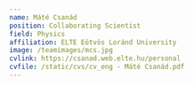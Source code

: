 ```yaml
---
name: Máté Csanád
position: Collaborating Scientist
field: Physics
affiliation: ELTE Eötvös Loránd University
image: /teamimages/mcs.jpg
cvlink: https://csanad.web.elte.hu/personal
cvfile: /static/cvs/cv_eng - Máté Csanád.pdf
---
```

